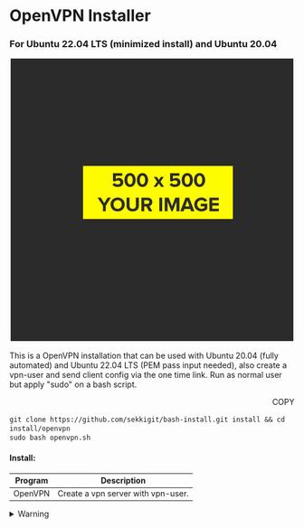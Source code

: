 # OpenVPN Installer
### For Ubuntu 22.04 LTS (minimized install) and Ubuntu 20.04

<p align="center">
  <img width="500" height="500" src="https://github.com/sekkigit/porfolio.sekiteh/blob/gh-pages/img/works/6.jpg?raw=true">
</p>

This is a OpenVPN installation that can be used with Ubuntu 20.04 (fully automated) and Ubuntu 22.04 LTS (PEM pass input needed), also create a vpn-user and send client config via the one time link.
Run as normal user but apply "sudo" on a bash script.

<p align="right">COPY
</p>

```
git clone https://github.com/sekkigit/bash-install.git install && cd install/openvpn
sudo bash openvpn.sh
```

#### Install: 

| Program | Description |
| --- | --- |
| OpenVPN | Create a vpn server with vpn-user. |

<details><summary>Warning</summary>
<p>

#### ⚠️ Please beware that products can change over time.

I do my best to keep up with the latest changes and releases, but please understand that this won’t always be the case.

</p>
</details>
